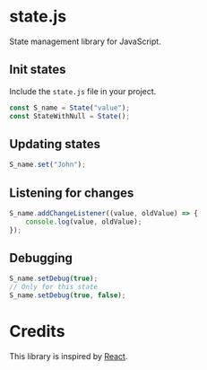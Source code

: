 # state.js

State management library for JavaScript.

## Init states

Include the `state.js` file in your project.

```javascript
const S_name = State("value");
const StateWithNull = State();
```

## Updating states

```javascript
S_name.set("John");
```

## Listening for changes

```javascript
S_name.addChangeListener((value, oldValue) => {
	console.log(value, oldValue);
});
```

## Debugging

```javascript
S_name.setDebug(true);
// Only for this state
S_name.setDebug(true, false);
```

# Credits

This library is inspired by [React](https://reactjs.org/).
